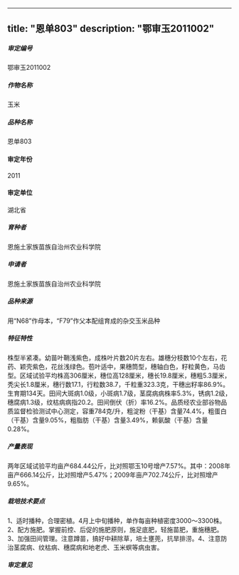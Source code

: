 
---
title: "恩单803"
description: "鄂审玉2011002"
---
##### 审定编号 
鄂审玉2011002

##### 作物名称
玉米

##### 品种名称
恩单803

#### 审定年份
2011	

#### 审定单位
湖北省

##### 育种者
恩施土家族苗族自治州农业科学院

##### 申请者
恩施土家族苗族自治州农业科学院

##### 品种来源
用“N68”作母本，“F79”作父本配组育成的杂交玉米品种

##### 特征特性
株型半紧凑。幼苗叶鞘浅紫色，成株叶片数20片左右。雄穗分枝数10个左右，花药、颖壳紫色，花丝浅绿色。苞叶适中，果穗筒型，穗轴白色，籽粒黄色，马齿型。区域试验平均株高306厘米，穗位高128厘米，穗长19.8厘米，穗粗5.3厘米，秃尖长1.8厘米，穗行数17.1，行粒数38.7，千粒重323.3克，干穗出籽率86.9%。生育期134天。田间大斑病1.0级，小斑病1.7级，茎腐病病株率5.3%，锈病1.2级，穗腐病1.3级，纹枯病病指20.2。田间倒伏（折）率16.2%。品质经农业部谷物品质监督检验测试中心测定，容重784克/升，粗淀粉（干基）含量74.4%，粗蛋白（干基）含量9.05%，粗脂肪（干基）含量3.49%，赖氨酸（干基）含量0.28%。

##### 产量表现
两年区域试验平均亩产684.44公斤，比对照鄂玉10号增产7.57%。其中：2008年亩产666.14公斤，比对照增产5.47%；2009年亩产702.74公斤，比对照增产9.65%。

##### 栽培技术要点
1、适时播种，合理密植。4月上中旬播种，单作每亩种植密度3000～3300株。2、配方施肥。掌握前控、后促的施肥原则，施足底肥，轻施苗肥，重施穗肥。3、加强田间管理。注意蹲苗，搞好中耕除草，培土壅蔸，抗旱排涝。4、注意防治茎腐病、纹枯病、穗腐病和地老虎、玉米螟等病虫害。

##### 审定意见



